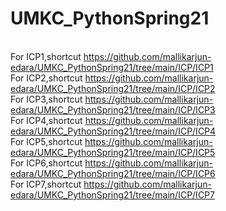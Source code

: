 # UMKC_PythonSpring21
<br>For ICP1,shortcut https://github.com/mallikarjun-edara/UMKC_PythonSpring21/tree/main/ICP/ICP1
<br>For ICP2,shortcut https://github.com/mallikarjun-edara/UMKC_PythonSpring21/tree/main/ICP/ICP2
<br>For ICP3,shortcut https://github.com/mallikarjun-edara/UMKC_PythonSpring21/tree/main/ICP/ICP3
<br>For ICP4,shortcut https://github.com/mallikarjun-edara/UMKC_PythonSpring21/tree/main/ICP/ICP4
<br>For ICP5,shortcut https://github.com/mallikarjun-edara/UMKC_PythonSpring21/tree/main/ICP/ICP5
<br>For ICP6,shortcut https://github.com/mallikarjun-edara/UMKC_PythonSpring21/tree/main/ICP/ICP6
<br>For ICP7,shortcut https://github.com/mallikarjun-edara/UMKC_PythonSpring21/tree/main/ICP/ICP7
